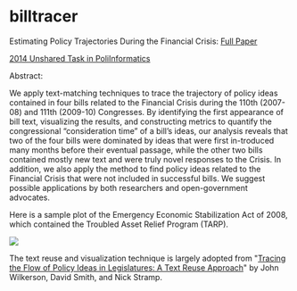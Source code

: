billtracer
==========

Estimating Policy Trajectories During the Financial Crisis: [Full Paper](http://papers.ssrn.com/sol3/papers.cfm?abstract_id=2447293)

[2014 Unshared Task in PoliInformatics](https://sites.google.com/site/unsharedtask2014/)

Abstract: 

We apply text-matching techniques to trace the trajectory of policy ideas contained in four bills related to the Financial Crisis during the 110th (2007-08) and 111th (2009-10) Congresses. By identifying the first appearance of bill text, visualizing the results, and constructing metrics to quantify the congressional “consideration time” of a bill’s ideas, our analysis reveals that two of the four bills were dominated by ideas that were first in-troduced many months before their eventual passage, while the other two bills contained mostly new text and were truly novel responses to the Crisis. In addition, we also apply the method to find policy ideas related to the Financial Crisis that were not included in successful bills. We suggest possible applications by both researchers and open-government advocates.

Here is a sample plot of the Emergency Economic Stabilization Act of 2008, which contained the Troubled Asset Relief Program (TARP).

<img src="http://projects.csail.mit.edu/legalgenome/images/tarp.png">

The text reuse and visualization technique is largely adopted from "[Tracing the Flow of Policy Ideas in Legislatures: A Text Reuse Approach](http://faculty.washington.edu/jwilker/PolicyIdeasJan162014.pdf)" by John Wilkerson, David Smith, and Nick Stramp. 